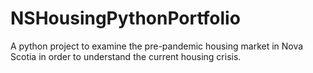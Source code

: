 # NSHousingPythonPortfolio
A python project to examine the pre-pandemic housing market in Nova Scotia in order to understand the current housing crisis.
